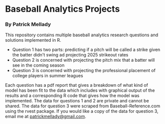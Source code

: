 # Baseball Analytics Projects
### By Patrick Mellady

This repository contains multiple baseball analytics research questions and solutions implemented in R.

* Question 1 has two parts: predicting if a pitch will be called a strike given the batter didn't swing ad projecting 2025 strikeout rates
* Question 2 is concerned with projecting the pitch mix that a batter will see in the coming season
* Question 3 is concerned with projecting the professional placement of college players in summer leagues

Each question has a pdf report that gives a breakdown of what kind of model has been fit to the data which includes with graphical output of the results and a corresponding R code that gives how the model was implemented. The data for questions 1 and 2 are private and cannot be shared. The data for question 3 were scraped from Baseball-Reference.com using the rvest package. If you would like a copy of the data for question 3, email me at patrickmellady@gmail.com.

